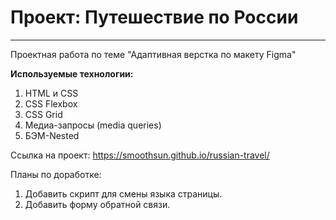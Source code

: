 # Проект: Путешествие по России
----------------------------------

Проектная работа по теме "Адаптивная верстка по макету Figma"

**Используемые технологии:**
1. HTML и CSS
2. CSS Flexbox
3. CSS Grid
4. Медиа-запросы (media queries)
5. БЭМ-Nested

Ссылка на проект: https://smoothsun.github.io/russian-travel/

Планы по доработке:
1. Добавить скрипт для смены языка страницы.
2. Добавить форму обратной связи.
